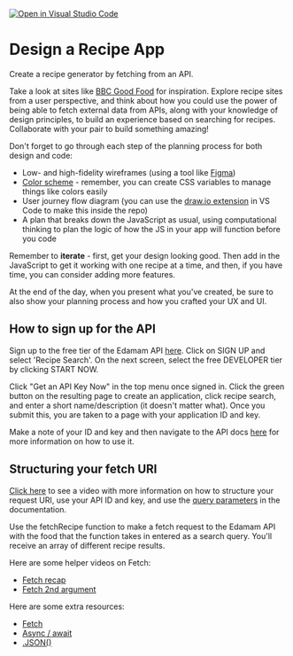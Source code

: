 [![Open in Visual Studio Code](https://classroom.github.com/assets/open-in-vscode-f059dc9a6f8d3a56e377f745f24479a46679e63a5d9fe6f495e02850cd0d8118.svg)](https://classroom.github.com/online_ide?assignment_repo_id=6513799&assignment_repo_type=AssignmentRepo)
# Design a Recipe App

Create a recipe generator by fetching from an API.

Take a look at sites like [BBC Good Food](https://www.bbcgoodfood.com/) for inspiration. Explore recipe sites from a user perspective, and think about how you could use the power of being able to fetch external data from APIs, along with your knowledge of design principles, to build an experience based on searching for recipes. Collaborate with your pair to build something amazing!

Don't forget to go through each step of the planning process for both design and code:

- Low- and high-fidelity wireframes (using a tool like [Figma](https://www.figma.com/))
- [Color scheme](https://coolors.co/) - remember, you can create CSS variables to manage things like colors easily
- User journey flow diagram (you can use the [draw.io extension](https://marketplace.visualstudio.com/items?itemName=hediet.vscode-drawio) in VS Code to make this inside the repo)
- A plan that breaks down the JavaScript as usual, using computational thinking to plan the logic of how the JS in your app will function before you code

Remember to **iterate** - first, get your design looking good. Then add in the JavaScript to get it working with one recipe at a time, and then, if you have time, you can consider adding more features.

At the end of the day, when you present what you've created, be sure to also show your planning process and how you crafted your UX and UI.

## How to sign up for the API

Sign up to the free tier of the Edamam API [here](https://developer.edamam.com/). Click on SIGN UP and select 'Recipe Search'. On the next screen, select the free DEVELOPER tier by clicking START NOW.

Click "Get an API Key Now" in the top menu once signed in. Click the green button on the resulting page to create an application, click recipe search, and enter a short name/description (it doesn't matter what). Once you submit this, you are taken to a page with your application ID and key.

Make a note of your ID and key and then navigate to the API docs [here](https://developer.edamam.com/edamam-docs-recipe-api) for more information on how to use it.

## Structuring your fetch URI

[Click here](https://vimeo.com/652563110/91d2e36312) to see a video with more information on how to structure your request URI, use your API ID and key, and use the [query parameters](https://www.semrush.com/blog/url-parameters/) in the documentation.

Use the fetchRecipe function to make a fetch request to the Edamam API with the food that the function takes in entered as a search query. You'll receive an array of different recipe results.

Here are some helper videos on Fetch:
- [Fetch recap](https://vimeo.com/589722883/14ba9fdfa7)
- [Fetch 2nd argument](https://vimeo.com/589722930/c8d58092a2)

Here are some extra resources:
- [Fetch](https://developer.mozilla.org/en-US/docs/Web/API/Fetch_API/Using_Fetch)
- [Async / await](https://developer.mozilla.org/en-US/docs/Learn/JavaScript/Asynchronous/Async_await)
- [.JSON()](https://developer.mozilla.org/en-US/docs/Learn/JavaScript/Objects/JSON)

